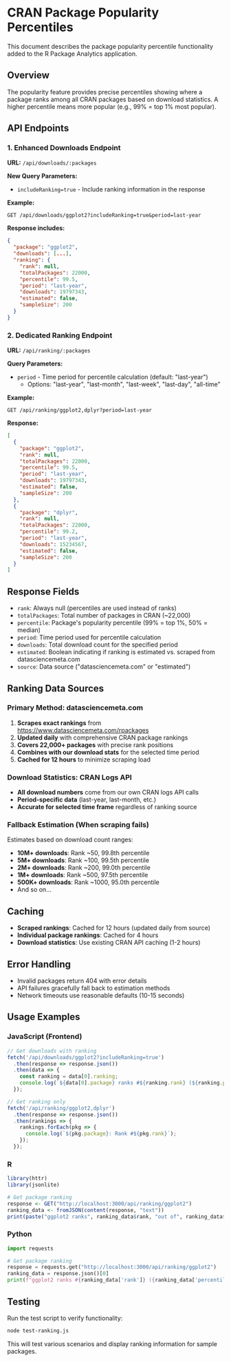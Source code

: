 # CRAN Package Popularity Percentiles

This document describes the package popularity percentile functionality added to the R Package Analytics application.

## Overview

The popularity feature provides precise percentiles showing where a package ranks among all CRAN packages based on download statistics. A higher percentile means more popular (e.g., 99% = top 1% most popular).

## API Endpoints

### 1. Enhanced Downloads Endpoint

**URL:** `/api/downloads/:packages`

**New Query Parameters:**
- `includeRanking=true` - Include ranking information in the response

**Example:**
```
GET /api/downloads/ggplot2?includeRanking=true&period=last-year
```

**Response includes:**
```json
{
  "package": "ggplot2",
  "downloads": [...],
  "ranking": {
    "rank": null,
    "totalPackages": 22000,
    "percentile": 99.5,
    "period": "last-year",
    "downloads": 19797343,
    "estimated": false,
    "sampleSize": 200
  }
}
```

### 2. Dedicated Ranking Endpoint

**URL:** `/api/ranking/:packages`

**Query Parameters:**
- `period` - Time period for percentile calculation (default: "last-year")
  - Options: "last-year", "last-month", "last-week", "last-day", "all-time"

**Example:**
```
GET /api/ranking/ggplot2,dplyr?period=last-year
```

**Response:**
```json
[
  {
    "package": "ggplot2",
    "rank": null,
    "totalPackages": 22000,
    "percentile": 99.5,
    "period": "last-year",
    "downloads": 19797343,
    "estimated": false,
    "sampleSize": 200
  },
  {
    "package": "dplyr",
    "rank": null,
    "totalPackages": 22000,
    "percentile": 99.2,
    "period": "last-year",
    "downloads": 15234567,
    "estimated": false,
    "sampleSize": 200
  }
]
```

## Response Fields

- `rank`: Always null (percentiles are used instead of ranks)
- `totalPackages`: Total number of packages in CRAN (~22,000)
- `percentile`: Package's popularity percentile (99% = top 1%, 50% = median)
- `period`: Time period used for percentile calculation
- `downloads`: Total download count for the specified period
- `estimated`: Boolean indicating if ranking is estimated vs. scraped from datasciencemeta.com
- `source`: Data source ("datasciencemeta.com" or "estimated")

## Ranking Data Sources

### Primary Method: datasciencemeta.com
1. **Scrapes exact rankings** from https://www.datasciencemeta.com/rpackages  
2. **Updated daily** with comprehensive CRAN package rankings
3. **Covers 22,000+ packages** with precise rank positions
4. **Combines with our download stats** for the selected time period
5. **Cached for 12 hours** to minimize scraping load

### Download Statistics: CRAN Logs API  
- **All download numbers** come from our own CRAN logs API calls
- **Period-specific data** (last-year, last-month, etc.)
- **Accurate for selected time frame** regardless of ranking source

### Fallback Estimation (When scraping fails)
Estimates based on download count ranges:
- **10M+ downloads**: Rank ~50, 99.8th percentile
- **5M+ downloads**: Rank ~100, 99.5th percentile  
- **2M+ downloads**: Rank ~200, 99.0th percentile
- **1M+ downloads**: Rank ~500, 97.5th percentile
- **500K+ downloads**: Rank ~1000, 95.0th percentile
- And so on...

## Caching

- **Scraped rankings**: Cached for 12 hours (updated daily from source)
- **Individual package rankings**: Cached for 4 hours  
- **Download statistics**: Use existing CRAN API caching (1-2 hours)

## Error Handling

- Invalid packages return 404 with error details
- API failures gracefully fall back to estimation methods
- Network timeouts use reasonable defaults (10-15 seconds)

## Usage Examples

### JavaScript (Frontend)
```javascript
// Get downloads with ranking
fetch('/api/downloads/ggplot2?includeRanking=true')
  .then(response => response.json())
  .then(data => {
    const ranking = data[0].ranking;
    console.log(`${data[0].package} ranks #${ranking.rank} (${ranking.percentile}th percentile)`);
  });

// Get ranking only
fetch('/api/ranking/ggplot2,dplyr')
  .then(response => response.json())
  .then(rankings => {
    rankings.forEach(pkg => {
      console.log(`${pkg.package}: Rank #${pkg.rank}`);
    });
  });
```

### R
```r
library(httr)
library(jsonlite)

# Get package ranking
response <- GET("http://localhost:3000/api/ranking/ggplot2")
ranking_data <- fromJSON(content(response, "text"))
print(paste("ggplot2 ranks", ranking_data$rank, "out of", ranking_data$totalPackages))
```

### Python
```python
import requests

# Get package ranking
response = requests.get("http://localhost:3000/api/ranking/ggplot2")
ranking_data = response.json()[0]
print(f"ggplot2 ranks #{ranking_data['rank']} ({ranking_data['percentile']}th percentile)")
```

## Testing

Run the test script to verify functionality:
```bash
node test-ranking.js
```

This will test various scenarios and display ranking information for sample packages.